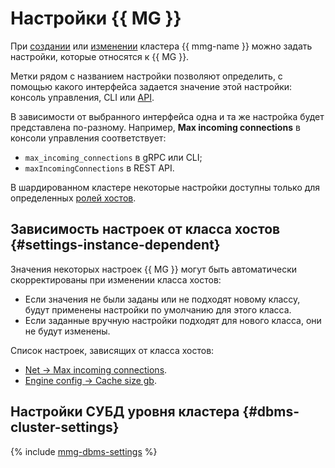 # Настройки {{ MG }}

При [создании](../operations/cluster-create.md) или [изменении](../operations/update.md#change-mongod-config) кластера {{ mmg-name }} можно задать настройки, которые относятся к {{ MG }}.

Метки рядом с названием настройки позволяют определить, с помощью какого интерфейса задается значение этой настройки: консоль управления, CLI или [API](../../glossary/rest-api.md).

В зависимости от выбранного интерфейса одна и та же настройка будет представлена по-разному. Например, **Max incoming connections** в консоли управления соответствует:

* `max_incoming_connections` в gRPC или CLI;
* `maxIncomingConnections` в REST API.


В шардированном кластере некоторые настройки доступны только для определенных [ролей хостов](sharding.md#shard-management).

## Зависимость настроек от класса хостов {#settings-instance-dependent}

Значения некоторых настроек {{ MG }} могут быть автоматически скорректированы при изменении класса хостов:

* Если значения не были заданы или не подходят новому классу, будут применены настройки по умолчанию для этого класса.
* Если заданные вручную настройки подходят для нового класса, они не будут изменены.

Список настроек, зависящих от класса хостов:

* [Net → Max incoming connections](#setting-max-incoming-connections).
* [Engine config → Cache size gb](#setting-engine-cache-size).

## Настройки СУБД уровня кластера {#dbms-cluster-settings}

{% include [mmg-dbms-settings](../../_includes/mdb/mmg-dbms-settings.md) %}
